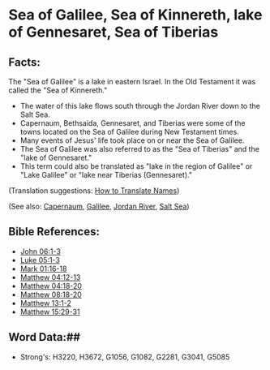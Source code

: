 # Sea of Galilee, Sea of Kinnereth, lake of Gennesaret, Sea of Tiberias #

## Facts: ##

The "Sea of Galilee" is a lake in eastern Israel. In the Old Testament it was called the "Sea of Kinnereth."

 * The water of this lake flows south through the Jordan River down to the Salt Sea.
 * Capernaum, Bethsaida, Gennesaret, and Tiberias were some of the towns located on the Sea of Galilee during New Testament times.
 * Many events of Jesus' life took place on or near the Sea of Galilee.
 * The Sea of Galilee was also referred to as the "Sea of Tiberias" and the "lake of Gennesaret."
 * This term could also be translated as "lake in the region of Galilee" or "Lake Galilee" or "lake near Tiberias (Gennesaret)."

(Translation suggestions: [How to Translate Names](rc://en/ta/man/translate/translate-names))

(See also: [Capernaum](capernaum.md), [Galilee](galilee.md), [Jordan River](jordanriver.md), [Salt Sea](saltsea.md))

## Bible References: ##

* [John 06:1-3](rc://en/tn/help/jhn/06/01)
* [Luke 05:1-3](rc://en/tn/help/luk/05/01)
* [Mark 01:16-18](rc://en/tn/help/mrk/01/16)
* [Matthew 04:12-13](rc://en/tn/help/mat/04/12)
* [Matthew 04:18-20](rc://en/tn/help/mat/04/18)
* [Matthew 08:18-20](rc://en/tn/help/mat/08/18)
* [Matthew 13:1-2](rc://en/tn/help/mat/13/01)
* [Matthew 15:29-31](rc://en/tn/help/mat/15/29)

## Word Data:##

* Strong's: H3220, H3672, G1056, G1082, G2281, G3041, G5085
